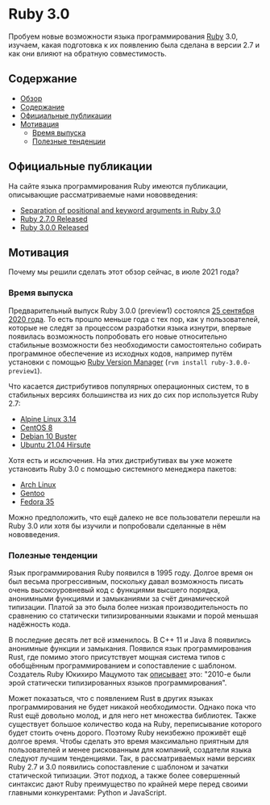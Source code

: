 Ruby 3.0
========

Пробуем новые возможности языка программирования
[Ruby](https://www.ruby-lang.org) 3.0, изучаем, какая подготовка к их появлению
была сделана в версии 2.7 и как они влияют на обратную совместимость.



Содержание
----------

* [Обзор](#ruby-30)
* [Содержание](#содержание)
* [Официальные публикации](#официальные-публикации)
* [Мотивация](#мотивация)
  * [Время выпуска](#время-выпуска)
  * [Полезные тенденции](#полезные-тенденции)



Официальные публикации
----------------------

На сайте языка программирования Ruby имеются публикации, описывающие
рассматриваемые нами нововведения:

* [Separation of positional and keyword arguments in Ruby 3.0](https://www.ruby-lang.org/en/news/2019/12/12/separation-of-positional-and-keyword-arguments-in-ruby-3-0/)
* [Ruby 2.7.0 Released](https://www.ruby-lang.org/en/news/2019/12/25/ruby-2-7-0-released/)
* [Ruby 3.0.0 Released](https://www.ruby-lang.org/en/news/2020/12/25/ruby-3-0-0-released/)



Мотивация
---------

Почему мы решили сделать этот обзор сейчас, в июле 2021 года?

### Время выпуска

Предварительный выпуск Ruby 3.0.0 (preview1) состоялся
[25 сентября 2020 года](https://www.ruby-lang.org/en/news/2020/09/25/ruby-3-0-0-preview1-released/).
То есть прошло меньше года с тех пор, как у пользователей, которые не следят за
процессом разработки языка изнутри, впервые появилась возможность попробовать
его новые относительно стабильные возможности без необходимости самостоятельно
собирать программное обеспечение из исходных кодов, например путём установки с
помощью [Ruby Version Manager](https://rvm.io) (`rvm install
ruby-3.0.0-preview1`).

Что касается дистрибутивов популярных операционных систем, то в стабильных
версиях большинства из них до сих пор используется Ruby 2.7:

* [Alpine Linux 3.14](https://pkgs.alpinelinux.org/packages?name=ruby&branch=v3.14)
* [CentOS 8](http://mirror.centos.org/centos/8/AppStream/x86_64/os/Packages/ruby-2.7.3-136.module_el8.4.0+849+35b7d2a0.x86_64.rpm)
* [Debian 10 Buster](https://packages.debian.org/buster/ruby)
* [Ubuntu 21.04 Hirsute](https://packages.ubuntu.com/hirsute/ruby)

Хотя есть и исключения. На этих дистрибутивах вы уже можете установить Ruby
3.0 с помощью системного менеджера пакетов:

* [Arch Linux](https://archlinux.org/packages/extra/x86_64/ruby/)
* [Gentoo](https://packages.gentoo.org/packages/dev-lang/ruby)
* [Fedora 35](https://src.fedoraproject.org/rpms/ruby)

Можно предположить, что ещё далеко не все пользователи перешли на Ruby 3.0 или
хотя бы изучили и попробовали сделанные в нём нововведения.

### Полезные тенденции

Язык программирования Ruby появился в 1995 году. Долгое время он был весьма
прогрессивным, поскольку давал возможность писать очень высокоуровневый код
с функциями высшего порядка, анонимными функциями и замыканиями за счёт
динамической типизации. Платой за это была более низкая производительность по
сравнению со статически типизированными языками и порой меньшая надёжность кода.

В последние десять лет всё изменилось. В C++ 11 и Java 8 появились анонимные
функции и замыкания. Появился язык программирования Rust, где помимо этого
присутствует мощная система типов с обобщённым программированием и сопоставление
с шаблоном. Создатель Ruby Юкихиро Мацумото так
[описывает](https://www.ruby-lang.org/en/news/2020/12/25/ruby-3-0-0-released/)
это: "2010-е были эрой статически типизированных языков программирования".

Может показаться, что с появлением Rust в других языках программирования не
будет никакой необходимости. Однако пока что Rust ещё довольно молод, и для него
нет множества библиотек. Также существует большое количество кода на Ruby,
переписывание которого будет стоить очень дорого. Поэтому Ruby неизбежно
проживёт ещё долгое время. Чтобы сделать это время максимально приятным для
пользователей и менее рискованным для компаний, создатели языка следуют лучшим
тенденциями. Так, в рассматриваемых нами версиях Ruby 2.7 и 3.0 появились
сопоставление с шаблоном и зачатки статической типизации. Этот подход, а также
более совершенный синтаксис дают Ruby преимущество по крайней мере перед своими
главными конкурентами: Python и JavaScript.
